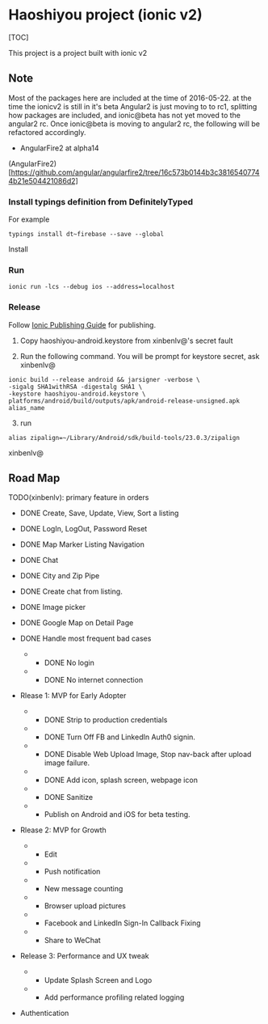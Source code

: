 # Haoshiyou project (ionic v2)

[TOC]

This project is a project built with ionic v2

## Note

Most of the packages here are included at the time of 2016-05-22. at the time the ionicv2 is still in it's beta
Angular2 is just moving to to rc1, splitting how packages are included, and ionic@beta has not yet moved to
the angular2 rc. Once ionic@beta is moving to angular2 rc, the following will be refactored accordingly.

* AngularFire2 at alpha14

(AngularFire2)[https://github.com/angular/angularfire2/tree/16c573b0144b3c38165407744b21e504421086d2]

### Install typings definition from DefinitelyTyped

For example

```
typings install dt~firebase --save --global
```

Install 


### Run 

```
ionic run -lcs --debug ios --address=localhost
```


### Release

Follow [Ionic Publishing Guide](http://ionicframework.com/docs/guide/publishing.html)
for publishing.

1. Copy haoshiyou-android.keystore from xinbenlv@'s secret fault

2. Run the following command. You will be prompt for keystore secret, ask xinbenlv@

```
ionic build --release android && jarsigner -verbose \
-sigalg SHA1withRSA -digestalg SHA1 \
-keystore haoshiyou-android.keystore \
platforms/android/build/outputs/apk/android-release-unsigned.apk alias_name
```

3. run

```
alias zipalign=~/Library/Android/sdk/build-tools/23.0.3/zipalign

```

xinbenlv@

## Road Map
TODO(xinbenlv): primary feature in orders
 - DONE Create, Save, Update, View, Sort a listing
 - DONE LogIn, LogOut, Password Reset
 - DONE Map Marker Listing Navigation
 - DONE Chat
 - DONE City and Zip Pipe
 - DONE Create chat from listing.
 - DONE Image picker
 - DONE Google Map on Detail Page
 - DONE Handle most frequent bad cases
   -  - DONE No login
   -  - DONE No internet connection
 - Rlease 1: MVP for Early Adopter
   -  - DONE Strip to production credentials
   -  - DONE Turn Off FB and LinkedIn Auth0 signin.
   -  - DONE Disable Web Upload Image, Stop nav-back after upload image failure.
   -  - DONE Add icon, splash screen, webpage icon
   -  - DONE Sanitize
   -  - Publish on Android and iOS for beta testing.
 - Rlease 2: MVP for Growth
   -  - Edit
   -  - Push notification
   -  - New message counting
   -  - Browser upload pictures
   -  - Facebook and LinkedIn Sign-In Callback Fixing
   -  - Share to WeChat
 - Release 3: Performance and UX tweak
   -  - Update Splash Screen and Logo
   -  - Add performance profiling related logging
   
 - Authentication